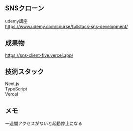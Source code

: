## SNSクローン
udemy講座</br>
https://www.udemy.com/course/fullstack-sns-development/

## 成果物
https://sns-client-five.vercel.app/

## 技術スタック
Next.js</br>
TypeScript</br>
Vercel

## メモ
一週間アクセスがないと起動停止になる

